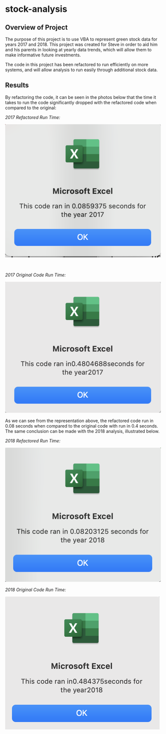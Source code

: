 # stock-analysis

## Overview of Project

The purpose of this project is to use VBA to represent green stock data for years 2017 and 2018. This project was created for Steve in order to aid him and his parents in looking at yearly data trends, which will allow them to make informative future investments. 

The code in this project has been refactored to run efficiently on more systems, and will allow analysis to run easily through additional stock data. 

## Results 

By refactoring the code, it can be seen in the photos below that the time it takes to run the code significantly dropped with the refactored code when compared to the original: 

*2017 Refactored Run Time:*

![Image of 2017 Refactored Run Time](https://github.com/patrickryanpo/stock-analysis/blob/main/Resources/VBA_Challenge_2017.png)

<br />

*2017 Original Code Run Time:*

![Image of 2017 Original Run Time](https://github.com/patrickryanpo/stock-analysis/blob/main/Resources/2017%20Original%20Code.png)

As we can see from the representation above, the refactored code run in 0.08 seconds when compared to the original code with run in 0.4 seconds. The same conclusion can be made with the 2018 analysis, illustrated below. 

*2018 Refactored Run Time:*

![Image of 2018 Refactored Run Time](https://github.com/patrickryanpo/stock-analysis/blob/main/Resources/VBA_Challenge_2018.png)

*2018 Original Code Run Time:* 

![Image of 2018 Original Code Run Time](https://github.com/patrickryanpo/stock-analysis/blob/main/Resources/2018%20Original%20Code%20Run%20Time.png)


